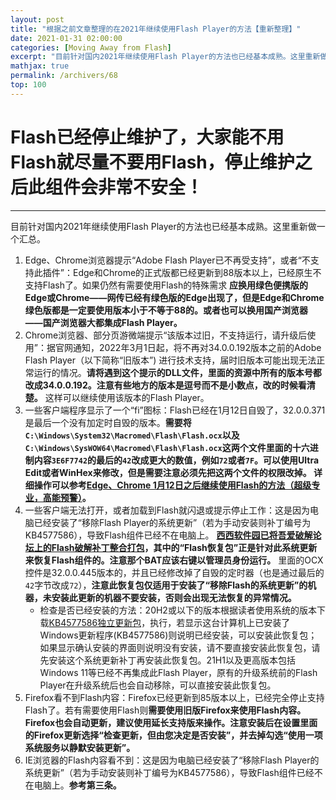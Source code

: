 ```yaml
---
layout: post
title: "根据之前文章整理的在2021年继续使用Flash Player的方法【重新整理】"
date: 2021-01-31 02:00:00
categories: [Moving Away from Flash]
excerpt: "目前针对国内2021年继续使用Flash Player的方法也已经基本成熟。这里重新做一个汇总。"
mathjax: true
permalink: /archivers/68
top: 100
---
```


# Flash已经停止维护了，大家能不用Flash就尽量不要用Flash，停止维护之后此组件会非常不安全！

---

目前针对国内2021年继续使用Flash Player的方法也已经基本成熟。这里重新做一个汇总。
1. Edge、Chrome浏览器提示“Adobe Flash Player已不再受支持”，或者“不支持此插件”：Edge和Chrome的正式版都已经更新到88版本以上，已经原生不支持Flash了。如果仍然有需要使用Flash的特殊需求 **应换用绿色便携版的Edge或Chrome——网传已经有绿色版的Edge出现了，但是Edge和Chrome绿色版都是一定要使用版本小于不等于88的。或者也可以换用国产浏览器——国产浏览器大都集成Flash Player。**
2. Chrome浏览器、部分页游微端提示“该版本过旧，不支持运行，请升级后使用”：据官网通知，2022年3月1日起，将不再对34.0.0.192版本之前的Adobe Flash Player（以下简称“旧版本”) 进行技术支持，届时旧版本可能出现无法正常运行的情况。**请将遇到这个提示的DLL文件，里面的资源中所有的版本号都改成34.0.0.192。注意有些地方的版本是逗号而不是小数点，改的时候看清楚。** 这样可以继续使用该版本的Flash Player。
3. 一些客户端程序显示了一个“fi”图标：Flash已经在1月12日自毁了，32.0.0.371是最后一个没有加定时自毁的版本。**需要将```C:\Windows\System32\Macromed\Flash\Flash.ocx```以及```C:\Windows\SysWOW64\Macromed\Flash\Flash.ocx```这两个文件里面的十六进制内容```3E6F7742```的最后的```42```改成更大的数值，例如```72```或者```7F```。可以使用Ultra Edit或者WinHex来修改，但是需要注意必须先把这两个文件的权限改掉。 详细操作可以参考[Edge、Chrome 1月12日之后继续使用Flash的方法（超级专业，高能预警）](63.html)。**
4. 一些客户端无法打开，或者加载到Flash就闪退或提示停止工作：这是因为电脑已经安装了“移除Flash Player的系统更新”（若为手动安装则补丁编号为KB4577586），导致Flash组件已经不在电脑上。 **[西西软件园已将吾爱破解论坛上的Flash破解补丁整合打包](https://www.cr173.com/soft/1311482.html)，其中的“Flash恢复包”正是针对此系统更新来恢复Flash组件的。注意那个BAT应该右键以管理员身份运行。** 里面的OCX控件是32.0.0.445版本的，并且已经修改掉了自毁的定时器（也是通过最后的```42```字节改成```72```），**注意此恢复包仅适用于安装了“移除Flash的系统更新”的机器，未安装此更新的机器不要安装，否则会出现无法恢复的异常情况。**
    * 检查是否已经安装的方法：20H2或以下的版本根据读者使用系统的版本下载[KB4577586独立更新包](https://www.catalog.update.microsoft.com/Search.aspx?q=KB4577586)，执行，若显示​这台计算机上已安装了Windows更新程序(KB4577586)则说明已经安装，可以安装此恢复包；如果显示确认安装的界面则说明没有安装，请不要直接安装此恢复包，请先安装这个系统更新补丁再安装此恢复包。21H1以及更高版本包括Windows 11等已经不再集成此Flash Player，原有的升级系统前的Flash Player在升级系统后也会自动移除，可以直接安装此恢复包。
5. Firefox看不到Flash内容：Firefox已经更新到85版本以上，已经完全停止支持Flash了。若有需要使用Flash则**需要使用旧版Firefox来使用Flash内容。Firefox也会自动更新，建议使用延长支持版来操作。注意安装后在设置里面的Firefox更新选择“检查更新，但由您决定是否安装”，并去掉勾选“使用一项系统服务以静默安装更新”。**
6. IE浏览器的Flash内容看不到：这是因为电脑已经安装了“移除Flash Player的系统更新”（若为手动安装则补丁编号为KB4577586），导致Flash组件已经不在电脑上。**参考第三条。**

